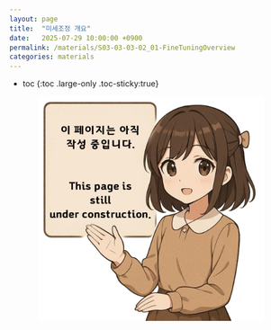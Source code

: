 ```yaml
---
layout: page
title:  "미세조정 개요"
date:   2025-07-29 10:00:00 +0900
permalink: /materials/S03-03-03-02_01-FineTuningOverview
categories: materials
---
```

* toc
{:toc .large-only .toc-sticky:true}


<div class="insert-image" style="text-align: center;">
    <img style="width: 400px;" src="/assets/img/PagePreparing.png">
</div>